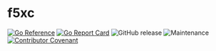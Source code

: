 # f5xc

[![Go Reference](https://pkg.go.dev/badge/github.com/memes/f5xc.svg)](https://pkg.go.dev/github.com/memes/f5xc)
[![Go Report Card](https://goreportcard.com/badge/github.com/memes/f5xc)](https://goreportcard.com/report/github.com/memes/f5xc)
![GitHub release](https://img.shields.io/github/v/release/memes/f5xc?sort=semver)
![Maintenance](https://img.shields.io/maintenance/yes/2024)
[![Contributor Covenant](https://img.shields.io/badge/Contributor%20Covenant-2.1-4baaaa.svg)](CODE_OF_CONDUCT.md)
